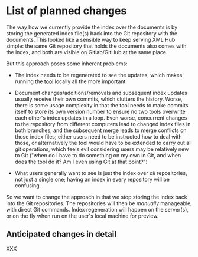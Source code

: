 # List of planned changes

The way how we currently provide the index over the documents is by
storing the generated index file(s) back into the Git repository with
the documents. This looked like a sensible way to keep serving XML Hub
simple: the same Git repository that holds the documents also comes
with the index, and both are visible on Gitlab/GitHub at the same
place.

But this approach poses some inherent problems:

- The index needs to be regenerated to see the updates, which makes
  running the [tool](tool.html) locally all the more important.
  
- Document changes/additions/removals and subsequent index updates
  usually receive their own commits, which clutters the
  history. Worse, there is some usage complexity in that the tool
  needs to make commits itself to store its own version number to
  ensure no two tools overwrite each other's index updates in a loop.
  Even worse, concurrent changes to the repository from different
  computers lead to changed index files in both branches, and the
  subsequent merge leads to merge conflicts on those index files;
  either users need to be instructed how to deal with those, or
  alternatively the tool would have to be extended to carry out all
  git operations, which feels evil considering users may be relatively
  new to Git ("when do I have to do something on my own in Git, and
  when does the tool do it? Am I even using Git at that point?")

- What users generally want to see is just the index over *all*
  repositories, not just a single one; having an index in every
  repository will be confusing.

So we want to change the approach in that we stop storing the index
back into the Git repositories. The repositories will then be
*manually* manageable, with direct Git commands. Index regeneration
will happen on the server(s), or on the fly when run on the user's
local machine for preview.

## Anticipated changes in detail

XXX
